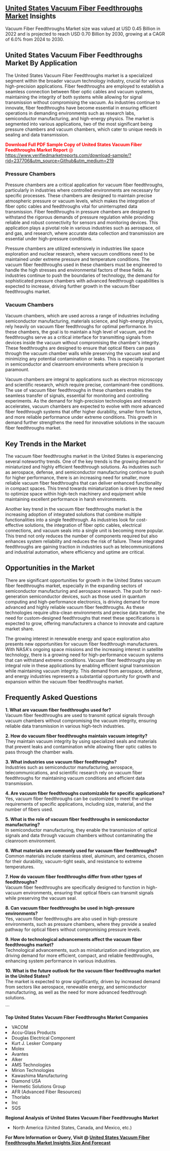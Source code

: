 <h2><a href="https://www.verifiedmarketreports.com/download-sample/?rid=237706&amp;utm_source=Github&amp;utm_medium=219" target="_blank">United States Vacuum Fiber Feedthroughs Market</a> Insights</h2><p>Vacuum Fiber Feedthroughs Market size was valued at USD 0.45 Billion in 2022 and is projected to reach USD 0.70 Billion by 2030, growing at a CAGR of 6.0% from 2024 to 2030.</p><p> <h2>United States Vacuum Fiber Feedthroughs Market By Application</h2> <p>The United States Vacuum Fiber Feedthroughs market is a specialized segment within the broader vacuum technology industry, crucial for various high-precision applications. Fiber feedthroughs are employed to establish a seamless connection between fiber optic cables and vacuum systems, maintaining the integrity of both systems while allowing for signal transmission without compromising the vacuum. As industries continue to innovate, fiber feedthroughs have become essential in ensuring efficient operations in demanding environments such as research labs, semiconductor manufacturing, and high-energy physics. The market is segmented into various applications, two of the most significant being pressure chambers and vacuum chambers, which cater to unique needs in sealing and data transmission.</p> <p><p><span class=""><span style="color: #ff0000;"><strong>Download Full PDF Sample Copy of United States Vacuum Fiber Feedthroughs Market Report</strong> @ </span><a href="https://www.verifiedmarketreports.com/download-sample/?rid=237706&amp;utm_source=Github&amp;utm_medium=219" target="_blank">https://www.verifiedmarketreports.com/download-sample/?rid=237706&amp;utm_source=Github&amp;utm_medium=219</a></span></p></p> <h3>Pressure Chambers</h3> <p>Pressure chambers are a critical application for vacuum fiber feedthroughs, particularly in industries where controlled environments are necessary for specific processes. These chambers are designed to maintain precise atmospheric pressure or vacuum levels, which makes the integration of fiber optic cables and feedthroughs vital for uninterrupted data transmission. Fiber feedthroughs in pressure chambers are designed to withstand the rigorous demands of pressure regulation while providing reliable and robust connectivity for sensors and monitoring devices. This application plays a pivotal role in various industries such as aerospace, oil and gas, and research, where accurate data collection and transmission are essential under high-pressure conditions.</p> <p>Pressure chambers are utilized extensively in industries like space exploration and nuclear research, where vacuum conditions need to be maintained under extreme pressure and temperature conditions. The vacuum fiber feedthroughs used in these chambers must be engineered to handle the high stresses and environmental factors of these fields. As industries continue to push the boundaries of technology, the demand for sophisticated pressure chambers with advanced feedthrough capabilities is expected to increase, driving further growth in the vacuum fiber feedthroughs market.</p> <h3>Vacuum Chambers</h3> <p>Vacuum chambers, which are used across a range of industries including semiconductor manufacturing, materials science, and high-energy physics, rely heavily on vacuum fiber feedthroughs for optimal performance. In these chambers, the goal is to maintain a high level of vacuum, and the feedthroughs serve as a critical interface for transmitting signals from devices inside the vacuum without compromising the chamber's integrity. These feedthroughs are designed to ensure that optical fibers can pass through the vacuum chamber walls while preserving the vacuum seal and minimizing any potential contamination or leaks. This is especially important in semiconductor and cleanroom environments where precision is paramount.</p> <p>Vacuum chambers are integral to applications such as electron microscopy and scientific research, which require precise, contaminant-free conditions. The use of vacuum fiber feedthroughs in these chambers enables the seamless transfer of signals, essential for monitoring and controlling experiments. As the demand for high-precision technologies and research accelerates, vacuum chambers are expected to evolve with more advanced fiber feedthrough systems that offer higher durability, smaller form factors, and more reliable performance under extreme conditions. This growth in demand further strengthens the need for innovative solutions in the vacuum fiber feedthroughs market.</p> <h2>Key Trends in the Market</h2> <p>The vacuum fiber feedthroughs market in the United States is experiencing several noteworthy trends. One of the key trends is the growing demand for miniaturized and highly efficient feedthrough solutions. As industries such as aerospace, defense, and semiconductor manufacturing continue to push for higher performance, there is an increasing need for smaller, more reliable vacuum fiber feedthroughs that can deliver enhanced functionality in compact spaces. This trend towards miniaturization is driven by the need to optimize space within high-tech machinery and equipment while maintaining excellent performance in harsh environments.</p> <p>Another key trend in the vacuum fiber feedthroughs market is the increasing adoption of integrated solutions that combine multiple functionalities into a single feedthrough. As industries look for cost-effective solutions, the integration of fiber optic cables, electrical connections, and vacuum seals into a single unit is becoming more popular. This trend not only reduces the number of components required but also enhances system reliability and reduces the risk of failure. These integrated feedthroughs are gaining traction in industries such as telecommunications and industrial automation, where efficiency and uptime are critical.</p> <h2>Opportunities in the Market</h2> <p>There are significant opportunities for growth in the United States vacuum fiber feedthroughs market, especially in the expanding sectors of semiconductor manufacturing and aerospace research. The push for next-generation semiconductor devices, such as those used in quantum computing and high-performance electronics, is driving demand for more advanced and highly reliable vacuum fiber feedthroughs. As these technologies require ultra-clean environments and precise data transfer, the need for custom-designed feedthroughs that meet these specifications is expected to grow, offering manufacturers a chance to innovate and capture market share.</p> <p>The growing interest in renewable energy and space exploration also presents new opportunities for vacuum fiber feedthrough manufacturers. With NASA's ongoing space missions and the increasing interest in satellite technology, there is a growing need for high-performance vacuum systems that can withstand extreme conditions. Vacuum fiber feedthroughs play an integral role in these applications by enabling efficient signal transmission while maintaining vacuum integrity. This demand from aerospace, defense, and energy industries represents a substantial opportunity for growth and expansion within the vacuum fiber feedthroughs market.</p> <h2>Frequently Asked Questions</h2> <p><strong>1. What are vacuum fiber feedthroughs used for?</strong><br>Vacuum fiber feedthroughs are used to transmit optical signals through vacuum chambers without compromising the vacuum integrity, ensuring reliable data transmission in various high-tech industries.</p> <p><strong>2. How do vacuum fiber feedthroughs maintain vacuum integrity?</strong><br>They maintain vacuum integrity by using specialized seals and materials that prevent leaks and contamination while allowing fiber optic cables to pass through the chamber walls.</p> <p><strong>3. What industries use vacuum fiber feedthroughs?</strong><br>Industries such as semiconductor manufacturing, aerospace, telecommunications, and scientific research rely on vacuum fiber feedthroughs for maintaining vacuum conditions and efficient data transmission.</p> <p><strong>4. Are vacuum fiber feedthroughs customizable for specific applications?</strong><br>Yes, vacuum fiber feedthroughs can be customized to meet the unique requirements of specific applications, including size, material, and the number of fibers used.</p> <p><strong>5. What is the role of vacuum fiber feedthroughs in semiconductor manufacturing?</strong><br>In semiconductor manufacturing, they enable the transmission of optical signals and data through vacuum chambers without contaminating the cleanroom environment.</p> <p><strong>6. What materials are commonly used for vacuum fiber feedthroughs?</strong><br>Common materials include stainless steel, aluminum, and ceramics, chosen for their durability, vacuum-tight seals, and resistance to extreme temperatures.</p> <p><strong>7. How do vacuum fiber feedthroughs differ from other types of feedthroughs?</strong><br>Vacuum fiber feedthroughs are specifically designed to function in high-vacuum environments, ensuring that optical fibers can transmit signals while preserving the vacuum seal.</p> <p><strong>8. Can vacuum fiber feedthroughs be used in high-pressure environments?</strong><br>Yes, vacuum fiber feedthroughs are also used in high-pressure environments, such as pressure chambers, where they provide a sealed pathway for optical fibers without compromising pressure levels.</p> <p><strong>9. How do technological advancements affect the vacuum fiber feedthroughs market?</strong><br>Technological advancements, such as miniaturization and integration, are driving demand for more efficient, compact, and reliable feedthroughs, enhancing system performance in various industries.</p> <p><strong>10. What is the future outlook for the vacuum fiber feedthroughs market in the United States?</strong><br>The market is expected to grow significantly, driven by increased demand from sectors like aerospace, renewable energy, and semiconductor manufacturing, as well as the need for more advanced feedthrough solutions.</p> ```</p><p><strong>Top United States Vacuum Fiber Feedthroughs Market Companies</strong></p><div data-test-id=""><p><li>VACOM</li><li> Accu-Glass Products</li><li> Douglas Electrical Component</li><li> Kurt J. Lesker Company</li><li> Molex</li><li> Avantes</li><li> Alker</li><li> AMS Technologies</li><li> Mirion Technologies</li><li> Kawashima Manufacturing</li><li> Diamond USA</li><li> Hermetic Solutions Group</li><li> AFR (Advanced Fiber Resources)</li><li> Thorlabs</li><li> Inc</li><li> SQS</li></p><div><strong>Regional Analysis of&nbsp;United States Vacuum Fiber Feedthroughs Market</strong></div><ul><li dir="ltr"><p dir="ltr">North America&nbsp;(United States, Canada, and Mexico, etc.)</p></li></ul><p><strong>For More Information or Query, Visit @&nbsp;</strong><strong><a href="https://www.verifiedmarketreports.com/product/vacuum-fiber-feedthroughs-market/?utm_source=Github&amp;utm_medium=219" target="_blank">United States Vacuum Fiber Feedthroughs Market Insights Size And Forecast</a></strong></p></div>
